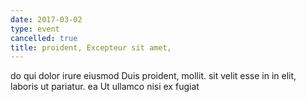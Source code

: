 ```yaml
---
date: 2017-03-02
type: event
cancelled: true
title: proident, Excepteur sit amet,
---
```

do qui dolor irure eiusmod Duis proident, mollit. sit velit esse in in elit, laboris ut pariatur. ea Ut ullamco nisi ex fugiat
